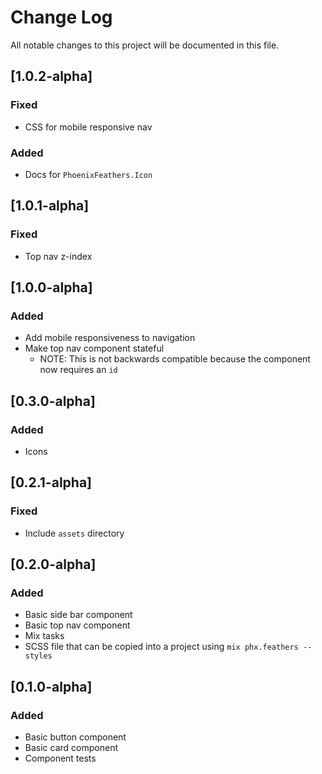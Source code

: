 # Change Log
All notable changes to this project will be documented in this file.

## [1.0.2-alpha]
### Fixed
* CSS for mobile responsive nav

### Added
* Docs for `PhoenixFeathers.Icon`

## [1.0.1-alpha]
### Fixed
* Top nav z-index
## [1.0.0-alpha]
### Added
* Add mobile responsiveness to navigation
* Make top nav component stateful
  * NOTE: This is not backwards compatible because the component now requires an `id`
## [0.3.0-alpha]
### Added
* Icons

## [0.2.1-alpha]
### Fixed
* Include `assets` directory

## [0.2.0-alpha]
### Added
* Basic side bar component
* Basic top nav component
* Mix tasks
* SCSS file that can be copied into a project using `mix phx.feathers --styles`

## [0.1.0-alpha]
### Added
* Basic button component
* Basic card component
* Component tests
